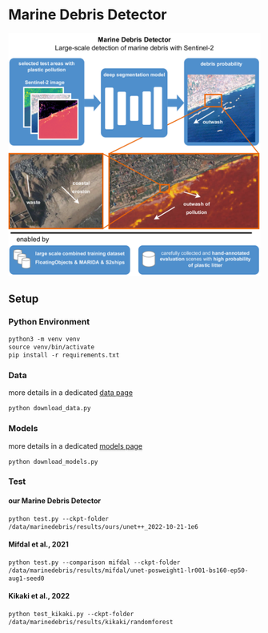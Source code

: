 # Marine Debris Detector

<img src="doc/marinedebrisdetector.png" width=800px>

## Setup 

### Python Environment
```
python3 -m venv venv
source venv/bin/activate
pip install -r requirements.txt
```

### Data

more details in a dedicated [data page](doc/data.md)

```
python download_data.py
```

### Models

more details in a dedicated [models page](doc/models.md)

```
python download_models.py
```

### Test

#### our Marine Debris Detector
```
python test.py --ckpt-folder /data/marinedebris/results/ours/unet++_2022-10-21-1e6
```

#### Mifdal et al., 2021
```
python test.py --comparison mifdal --ckpt-folder /data/marinedebris/results/mifdal/unet-posweight1-lr001-bs160-ep50-aug1-seed0
```

#### Kikaki et al., 2022
```
python test_kikaki.py --ckpt-folder /data/marinedebris/results/kikaki/randomforest
```

